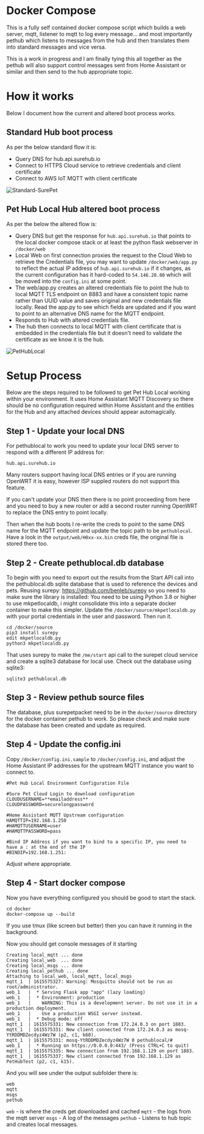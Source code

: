 # Docker Compose

This is a fully self contained docker compose script which builds a web server, mqtt, listener to mqtt to log every message... and most  importantly pethub which listens to messages from the hub and then translates them into standard messages and vice versa.

This is a work in progress and I am finally tying this all together as the pethub will also support control messages sent from Home Assistant or similar and then send to the hub appropriate topic.

# How it works
Below I document how the current and altered boot process works.

## Standard Hub boot process

As per the below standard flow it is:
- Query DNS for hub.api.surehub.io
- Connect to HTTPS Cloud service to retrieve credentials and client certificate
- Connect to AWS IoT MQTT with client certificate 

![Standard-SurePet](http://www.plantuml.com/plantuml/proxy?cache=no&src=https://raw.githubusercontent.com/plambrechtsen/pethublocal/main/docs/SurePet.iuml)

## Pet Hub Local Hub altered boot process

As per the below the altered flow is:
- Query DNS but get the response for `hub.api.surehub.io` that points to the local docker compose stack or at least the python flask webserver in `/docker/web`
- Local Web on first connection proxies the request to the Cloud Web to retrieve the Credentials file, you may want to update `/docker/web/app.py` to reflect the actual IP address of `hub.api.surehub.io` if it changes, as the current configuration has it hard-coded to `54.146.28.80` which will be moved into the `config.ini` at some point.
- The web/app.py creates an altered credentials file to point the hub to local MQTT TLS endpoint on 8883 and have a consistent topic name rather than UUID value and saves original and new credentials file locally. Read the app.py to see which fields are updated and if you want to point to an alternative DNS name for the MQTT endpoint.
- Responds to Hub with altered credentials file.
- The hub then connects to local MQTT with client certificate that is embedded in the credentials file but it doesn't need to validate the certificate as we know it is the hub.

![PetHubLocal](http://www.plantuml.com/plantuml/proxy?cache=no&src=https://raw.githubusercontent.com/plambrechtsen/pethublocal/main/docs/Pethublocal.iuml)


# Setup Process
Below are the steps required to be followed to get Pet Hub Local working within your environment. It uses Home Assistant MQTT Discovery so there should be no configuration required within Home Assistant and the entities for the Hub and any attached devices should appear automagically.

## Step 1 - Update your local DNS
For pethublocal to work you need to update your local DNS server to respond with a different IP address for:
```
hub.api.surehub.io
```
Many routers support having local DNS entries or if you are running OpenWRT it is easy, however ISP suppled routers do not support this feature.

If you can't update your DNS then there is no point proceeding from here and you need to buy a new router or add a second router running OpenWRT to replace the DNS entry to point locally.

Then when the hub boots I re-write the creds to point to the same DNS name for the MQTT endpoint and update the topic path to be `pethublocal`.  Have a look in the `output/web/H0xx-xx.bin` creds file, the original file is stored there too.

## Step 2 - Create pethublocal.db database
To begin with you need to export out the results from the Start API call into the pethublocal.db sqlite database that is used to reference the devices and pets. Reusing surepy: https://github.com/benleb/surepy so you need to make sure the library is installed:
You need to be using Python 3.8 or higher to use mkpetlocaldb, i might consolidate this into a separate docker container to make this simpler.
Update the `/docker/source/mkpetlocaldb.py` with your portal credentials in the user and password. Then run it.
```
cd /docker/source
pip3 install surepy
edit mkpetlocaldb.py
python3 mkpetlocaldb.py
```
That uses surepy to make the `/me/start` api call to the surepet cloud service and create a sqlite3 database for local use. Check out the database using sqlite3:
```
sqlite3 pethublocal.db
```

## Step 3 - Review pethub source files 
The database, plus surepetpacket need to be in the `docker/source` directory for the docker container pethub to work. So please check and make sure the database has been created and update as required.

## Step 4 - Update the config.ini

Copy `/docker/config.ini.sample` to `/docker/config.ini`, and adjust the Home Assistant IP addresses for the upstream MQTT instance you want to connect to.

 ```
#Pet Hub Local Environment Configuration File

#Sure Pet Cloud Login to download configuration
CLOUDUSERNAME=**emailaddress**
CLOUDPASSWORD=securelongpassword

#Home Assistant MQTT Upstream configuration
HAMQTTIP=192.168.1.250
#HAMQTTUSERNAME=user
#HAMQTTPASSWORD=pass

#Bind IP Address if you want to bind to a specific IP, you need to have a : at the end of the IP
#BINDIP=192.168.1.251:
```

Adjust where appropriate.

## Step 4 - Start docker compose
Now you have everything configured you should be good to start the stack.
```
cd docker
docker-compose up --build
```

If you use tmux (like screen but better) then you can have it running in the background.

Now you should get console messages of it starting

```
Creating local_mqtt ... done
Creating local_web  ... done
Creating local_msgs ... done
Creating local_pethub ... done
Attaching to local_web, local_mqtt, local_msgs
mqtt_1  | 1615575327: Warning: Mosquitto should not be run as root/administrator.
web_1   |  * Serving Flask app "app" (lazy loading)
web_1   |  * Environment: production
web_1   |    WARNING: This is a development server. Do not use it in a production deployment.
web_1   |    Use a production WSGI server instead.
web_1   |  * Debug mode: off
mqtt_1  | 1615575331: New connection from 172.24.0.3 on port 1883.
mqtt_1  | 1615575331: New client connected from 172.24.0.3 as mosq-YtRDDMDZecdyz4Wz7W (p2, c1, k60).
mqtt_1  | 1615575331: mosq-YtRDDMDZecdyz4Wz7W 0 pethublocal/#
web_1   |  * Running on https://0.0.0.0:443/ (Press CTRL+C to quit)
mqtt_1  | 1615575335: New connection from 192.168.1.129 on port 1883.
mqtt_1  | 1615575337: New client connected from 192.168.1.129 as PetHubTest (p2, c1, k15).
```
And you will see under the output subfolder there is:
```
web
mqtt
msgs
pethub
```

`web` - is where the creds get downloaded and cached
`mqtt` - the logs from the mqtt server
`msgs` - A log of the messages
`pethub` - Listens to hub topic and creates local messages.
